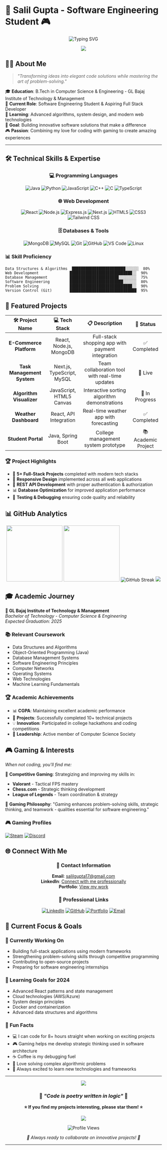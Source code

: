 # 🚀 Salil Gupta - Software Engineering Student 🎮

<div align="center">
  
  ![Typing SVG](https://readme-typing-svg.herokuapp.com?font=Fira+Code&size=28&color=%2336BCF7&center=true&vCenter=true&width=600&lines=Software+Engineering+Student;Computer+Science+Enthusiast;Full+Stack+Developer;Passionate+Gamer+%26+Coder;Always+Learning%2C+Always+Growing)
  
  <img src="https://capsule-render.vercel.app/api?type=waving&color=gradient&customColorList=12,20,24,25,30&height=120&section=header&text=SALIL%20GUPTA&fontSize=40&fontColor=fff&animation=fadeIn&fontAlignY=38"/>
  
</div>

## 👨‍💻 About Me

> *"Transforming ideas into elegant code solutions while mastering the art of problem-solving."*

🎓 **Education**: B.Tech in Computer Science & Engineering - GL Bajaj Institute of Technology & Management  
💼 **Current Role**: Software Engineering Student & Aspiring Full Stack Developer  
🌱 **Learning**: Advanced algorithms, system design, and modern web technologies  
🎯 **Goal**: Building innovative software solutions that make a difference  
🎮 **Passion**: Combining my love for coding with gaming to create amazing experiences  

---

## 🛠️ Technical Skills & Expertise

<div align="center">

### 💻 Programming Languages
![Java](https://img.shields.io/badge/Java-ED8B00?style=for-the-badge&logo=openjdk&logoColor=white)
![Python](https://img.shields.io/badge/Python-3776AB?style=for-the-badge&logo=python&logoColor=white)
![JavaScript](https://img.shields.io/badge/JavaScript-F7DF1E?style=for-the-badge&logo=javascript&logoColor=black)
![C++](https://img.shields.io/badge/C%2B%2B-00599C?style=for-the-badge&logo=c%2B%2B&logoColor=white)
![C](https://img.shields.io/badge/C-00599C?style=for-the-badge&logo=c&logoColor=white)
![TypeScript](https://img.shields.io/badge/TypeScript-007ACC?style=for-the-badge&logo=typescript&logoColor=white)

### 🌐 Web Development
![React](https://img.shields.io/badge/React-20232A?style=for-the-badge&logo=react&logoColor=61DAFB)
![Node.js](https://img.shields.io/badge/Node.js-43853D?style=for-the-badge&logo=node.js&logoColor=white)
![Express.js](https://img.shields.io/badge/Express.js-404D59?style=for-the-badge)
![Next.js](https://img.shields.io/badge/Next.js-000000?style=for-the-badge&logo=next.js&logoColor=white)
![HTML5](https://img.shields.io/badge/HTML5-E34F26?style=for-the-badge&logo=html5&logoColor=white)
![CSS3](https://img.shields.io/badge/CSS3-1572B6?style=for-the-badge&logo=css3&logoColor=white)
![Tailwind CSS](https://img.shields.io/badge/Tailwind_CSS-38B2AC?style=for-the-badge&logo=tailwind-css&logoColor=white)

### 🗄️ Databases & Tools
![MongoDB](https://img.shields.io/badge/MongoDB-4EA94B?style=for-the-badge&logo=mongodb&logoColor=white)
![MySQL](https://img.shields.io/badge/MySQL-00000F?style=for-the-badge&logo=mysql&logoColor=white)
![Git](https://img.shields.io/badge/Git-F05032?style=for-the-badge&logo=git&logoColor=white)
![GitHub](https://img.shields.io/badge/GitHub-100000?style=for-the-badge&logo=github&logoColor=white)
![VS Code](https://img.shields.io/badge/Visual_Studio_Code-0078D4?style=for-the-badge&logo=visual%20studio%20code&logoColor=white)
![Linux](https://img.shields.io/badge/Linux-FCC624?style=for-the-badge&logo=linux&logoColor=black)

</div>

### 📊 Skill Proficiency
```text
Data Structures & Algorithms  ████████████████████████░░░░░░  80%
Web Development              ████████████████████████████░░  90%
Database Management          ██████████████████████░░░░░░░░  75%
Software Engineering         ████████████████████████░░░░░░  80%
Problem Solving              ████████████████████████████░░  90%
Version Control (Git)        ██████████████████████████████  95%
```

## 🚀 Featured Projects

<div align="center">

| 🛠️ **Project Name** | 💻 **Tech Stack** | 📋 **Description** | 🔗 **Status** |
|:---:|:---:|:---:|:---:|
| **E-Commerce Platform** | React, Node.js, MongoDB | Full-stack shopping app with payment integration | ✅ Completed |
| **Task Management System** | Next.js, TypeScript, MySQL | Team collaboration tool with real-time updates | 🚀 Live |
| **Algorithm Visualizer** | JavaScript, HTML5 Canvas | Interactive sorting algorithm demonstrations | 🔧 In Progress |
| **Weather Dashboard** | React, API Integration | Real-time weather app with forecasting | ✅ Completed |
| **Student Portal** | Java, Spring Boot | College management system prototype | 📚 Academic Project |

</div>

### 🏆 Project Highlights
- 🎯 **5+ Full-Stack Projects** completed with modern tech stacks
- 📱 **Responsive Design** implemented across all web applications  
- 🔧 **REST API Development** with proper authentication & authorization
- 📊 **Database Optimization** for improved application performance
- 🧪 **Testing & Debugging** ensuring code quality and reliability

## 📊 GitHub Analytics

<div align="center">
  
  <img height="180em" src="https://github-readme-stats.vercel.app/api?username=salilgupta17&show_icons=true&theme=tokyonight&include_all_commits=true&count_private=true"/>
  <img height="180em" src="https://github-readme-stats.vercel.app/api/top-langs/?username=salilgupta17&layout=compact&langs_count=8&theme=tokyonight"/>
  
  <img src="https://github-readme-streak-stats.herokuapp.com/?user=salilgupta17&theme=tokyonight" alt="GitHub Streak"/>
  
  <img src="https://github-readme-activity-graph.vercel.app/graph?username=salilgupta17&theme=tokyo-night&bg_color=1a1b27&color=70a5fd&line=bf91f3&point=1a1b27&area=true&hide_border=true"/>
  
</div>

## 🎓 Academic Journey

**🏫 GL Bajaj Institute of Technology & Management**  
*Bachelor of Technology - Computer Science & Engineering*  
*Expected Graduation: 2025*

### 📚 Relevant Coursework
- Data Structures and Algorithms
- Object-Oriented Programming (Java)
- Database Management Systems  
- Software Engineering Principles
- Computer Networks
- Operating Systems
- Web Technologies
- Machine Learning Fundamentals

### 🏆 Academic Achievements
- 📊 **CGPA**: Maintaining excellent academic performance
- 🥇 **Projects**: Successfully completed 10+ technical projects
- 💡 **Innovation**: Participated in college hackathons and coding competitions
- 👥 **Leadership**: Active member of Computer Science Society

## 🎮 Gaming & Interests

*When not coding, you'll find me:*

🎯 **Competitive Gaming**: Strategizing and improving my skills in:
- **Valorant** - Tactical FPS mastery
- **Chess.com** - Strategic thinking development  
- **League of Legends** - Team coordination & strategy

🎲 **Gaming Philosophy**: "Gaming enhances problem-solving skills, strategic thinking, and teamwork - qualities essential for software engineering."

### 🎮 Gaming Profiles
[![Steam](https://img.shields.io/badge/Steam-000000?style=for-the-badge&logo=steam&logoColor=white)](YOUR_STEAM_PROFILE)
[![Discord](https://img.shields.io/badge/Discord-7289DA?style=for-the-badge&logo=discord&logoColor=white)](YOUR_DISCORD)

## 🌐 Connect With Me

<div align="center">

### 📧 Contact Information
**Email**: [salilgupta17@gmail.com](mailto:salilgupta17@gmail.com)  
**LinkedIn**: [Connect with me professionally](YOUR_LINKEDIN_PROFILE)  
**Portfolio**: [View my work](YOUR_PORTFOLIO_WEBSITE)

### 🔗 Professional Links
[![LinkedIn](https://img.shields.io/badge/LinkedIn-0077B5?style=for-the-badge&logo=linkedin&logoColor=white)](YOUR_LINKEDIN)
[![GitHub](https://img.shields.io/badge/GitHub-100000?style=for-the-badge&logo=github&logoColor=white)](https://github.com/salilgupta17)
[![Portfolio](https://img.shields.io/badge/Portfolio-255E63?style=for-the-badge&logo=About.me&logoColor=white)](YOUR_PORTFOLIO)
[![Email](https://img.shields.io/badge/Gmail-D14836?style=for-the-badge&logo=gmail&logoColor=white)](mailto:salilgupta17@gmail.com)

</div>

## 🎯 Current Focus & Goals

### 🔭 Currently Working On
- Building full-stack applications using modern frameworks
- Strengthening problem-solving skills through competitive programming
- Contributing to open-source projects
- Preparing for software engineering internships

### 🌱 Learning Goals for 2024
- Advanced React patterns and state management
- Cloud technologies (AWS/Azure)
- System design principles
- Docker and containerization
- Advanced data structures and algorithms

### 🎪 Fun Facts
- 💻 I can code for 8+ hours straight when working on exciting projects
- 🎮 Gaming helps me develop strategic thinking used in software architecture
- ☕ Coffee is my debugging fuel
- 🧩 Love solving complex algorithmic problems
- 🎯 Always excited to learn new technologies and frameworks

---

<div align="center">
  
  <img src="https://github-profile-trophy.vercel.app/?username=salilgupta17&theme=tokyonight&column=3&margin-w=15&margin-h=15"/>
  
  ### 💫 *"Code is poetry written in logic"* 💫
  
  **⭐ If you find my projects interesting, please star them! ⭐**
  
  <img src="https://capsule-render.vercel.app/api?type=waving&color=gradient&customColorList=12,20,24,25,30&height=100&section=footer&animation=fadeIn"/>
  
  ![Profile Views](https://komarev.com/ghpvc/?username=salilgupta17&color=blue&style=flat)
  
  *🚀 Always ready to collaborate on innovative projects! 🚀*
  
</div>

---

<!-- 
📝 TO CUSTOMIZE THIS PROFILE:
1. Replace YOUR_STEAM_PROFILE with your Steam profile URL
2. Replace YOUR_DISCORD with your Discord username or server
3. Replace YOUR_LINKEDIN with your LinkedIn profile URL  
4. Replace YOUR_PORTFOLIO with your portfolio website URL
5. Update email if different from salilgupta17@gmail.com
6. Add your actual CGPA and specific achievements
7. Update gaming usernames and platforms you use
8. Customize project details with your actual repositories
-->
